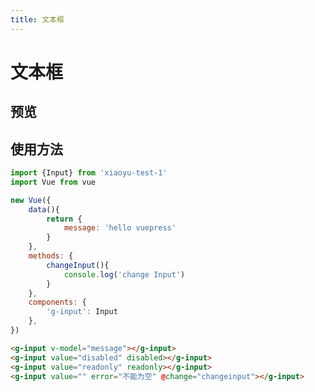 ```yaml
---
title: 文本框 
---
```


# 文本框

## 预览
<clientOnly>
    <input-demo></input-demo>
</clientOnly>


## 使用方法
``` javascript 
import {Input} from 'xiaoyu-test-1' 
import Vue from vue

new Vue({
    data(){
        return {
            message: 'hello vuepress'
        }
    },
    methods: {
        changeInput(){
            console.log('change Input')
        }
    },
    components: {
        'g-input': Input 
    },
})
```

``` html
<g-input v-model="message"></g-input>
<g-input value="disabled" disabled></g-input>
<g-input value="readonly" readonly></g-input>
<g-input value="" error="不能为空" @change="changeinput"></g-input>
```
